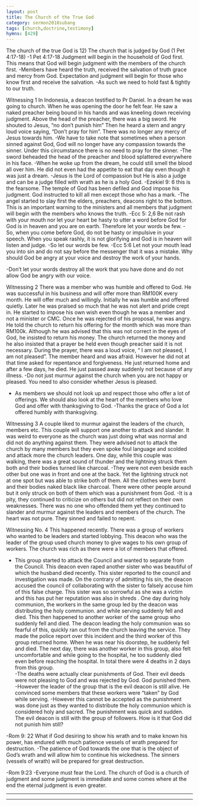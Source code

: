 ```yaml
---
layout: post
title: The Church of the True God
category: sermon2018subang
tags: [church,doctrine,testimony]
hymns: [429]
---
```

The church of the true God is 
12) The church that is judged by God (1 Pet 4:17-18)
-1 Pet 4:17-18 Judgment will begin in the household of God first. This means that God will begin judgment with the members of the church first. 
-Members have heard the truth, received the salvation of truth grace and mercy from God. Expectation and judgment 
will begin for those who know first and receive the salvation. 
-As such we need to hold fast & tightly to our truth. 

Witnessing 1
In Indonesia, a deacon testified to Pr Daniel. In a dream he was going to church. When he was opening the door he felt  fear. He saw a naked preacher being bound in his hands and was kneeling down receiving judgment. Above the head of the preacher, there was a big sword. He shouted to Jesus, “no don’t punish him” Then he heard a stern and angry loud voice saying, “Don’t pray for him”.  There was no longer any mercy of Jesus towards him. 
-We have to take note that sometimes when a person sinned against God, God will no longer have any compassion towards the sinner. Under this circumstance there is no need to pray for the sinner. 
-The sword beheaded the head of the preacher and blood splattered everywhere in his face. 
-When he woke up from the dream, he could still smell the blood all over him. He did not even had the appetite to eat that day even though it was just a dream. 
-Jesus is the Lord of compassion but He is also a judge and can be a judge filled with wrath as he is a holy God. 
-Ezekiel 9: 6 this is the fearsome. The temple of God has been defiled and God impose his judgment. God instructed to kill all men except those who has a mark. 
-The angel started to slay first the elders, preachers, deacons right to the bottom. This is an important warning to the ministers and all members that judgment will begin with the members who knows the truth. 
-Ecc 5: 2,6  Be not rash with your mouth nor let your heart be hasty to utter a word before God for God is in heaven and you are on earth. Therefore let your words be few. 
-So, when you come before God, do not be hasty or impulsive in your speech. When you speak rashly, it is not glorifying and God is in heaven will listen and judge. 
-So let our words be few. 
-Ecc 5:6 Let not your mouth lead you into sin and do not say before the messenger that it was a mistake. Why should God be angry at your voice and destroy the work of your hands. 

-Don’t let your words destroy all the work that you have done and do not allow God be angry with our voice. 

Witnessing 2
There was a member who was humble and offered to God. He 
was successful in his business and will offer more than RM100K every month. He will offer much and willingly. Initially he was humble and offered quietly. Later he was praised so much that he was not alert and pride crept in. He started to impose his own wish even though he was a member and not a minister or CMC. Once he was rejected of his proposal, he was angry. He told the church to return his offering for the month which was more than RM100k. Although he was advised that this was not correct in the eyes of God, he insisted to return his money. The church returned the money and he also insisted that a prayer be held even though preacher said it is not necessary. During the prayer, there was a loud voice, “ I am not pleased, I am not pleased”. The member heard and was afraid. However he did not at that time asked for repentance and forgiveness. He just returned home and after a few days, he died. He just passed away suddenly not because of any illness. 
-Do not just murmur against the church when you are not happy or pleased. You need to also consider whether Jesus is pleased. 
- As members we should not look up and respect those who offer a lot of offerings. We should also look at the heart of the members who love God and offer with thanksgiving to God. 
-Thanks the grace of God a lot offered humbly with thanksgiving. 

Witnessing 3
A couple liked to murmur against the leaders of the church, members etc. This couple will support one another to attack and slander. It was weird to everyone as the church was just doing what was normal and did not do anything against them. They were advised not to attack the church by many members but they even spoke foul language and scolded  and attack more the church leaders. 
One day, while this couple was walking, there was a great sound of thunder and the lightning struck them both and their bodies turned like charcoal. 
-They were not even beside each other but one was in front and one at the back. Yet the lightning struck not at one spot but was able to strike both of them. All the clothes were burnt and their bodies naked black like charcoal. There were other people around but it only struck on both of them which was a punishment from God.
-It is a pity, they continued to criticize on others but did not reflect on their own weaknesses. There was no one who offended them yet they continued to slander and murmur against the leaders and members of the church. The heart was not pure. They sinned and failed to repent.  

Witnessing No. 4
This happened recently. There was a group of workers who wanted to be leaders and started lobbying. This deacon who was the leader of the group used church money to give wages to his own group of workers. The church was rich as there were a lot of members that offered.
- This group started to attack the Council and wanted to separate from the Council. This deacon even raped another sister who was beautiful of which the husband died recently. This sister reported to the council and investigation was made. On the contrary of admitting his sin, the deacon accused the council of collaborating with the sister to falsely accuse him of this false charge. This sister was so sorrowful as she was a victim and this has put her reputation was also in shreds . 
One day during holy communion, the workers in the same group led by the deacon was distributing the holy communion.  and while serving suddenly fell and died. This then happened to another worker of the same group who suddenly fell and died. The deacon leading  the holy communion was so fearful of this, quickly ran out from the church leaving the service. They made the police report over this incident and the third worker of this group returned home. When he was near his doorstep, he suddenly fell and died. 
The next day, there was another worker in this group, also felt uncomfortable and while going to the hospital, he too suddenly died even before reaching the hospital. In total there were 4 deaths in 2 days from this group.  
-The deaths were actually clear punishments of God. Their evil deeds were not pleasing to God and was rejected by God. God punished them. 
-However the leader of the group that is the evil deacon is still alive. He convinced some members that these workers were “taken” by God while serving. 
-However this cannot be accepted as the punishment was done just as they wanted to distribute the holy communion which is considered holy and sacred. The punishment was quick and sudden. The evil deacon is still with the group of followers. How is it that God did not punish him still? 

-Rom 9: 22 What if God desiring to show his wrath and to make known his power, has endured with much patience vessels of wrath prepared for destruction. 
-The patience of God towards the one that is the object of 
God’s wrath and will allow him to continue his wickedness.  The sinners (vessels of wrath)  will be prepared for great destruction. 

-Rom 9:23 
-Everyone must fear the Lord. The church of God is a church of judgment and some judgment is immediate and some comes where at the end the eternal judgment is even greater. 







----
****
